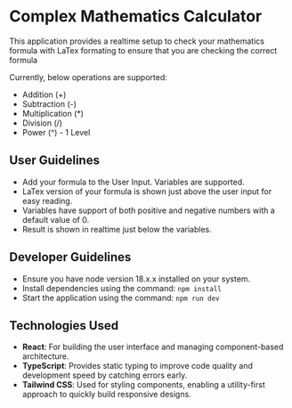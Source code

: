 # Complex Mathematics Calculator

This application provides a realtime setup to check your mathematics formula with LaTex formating to ensure that you are checking the correct formula

Currently, below operations are supported:
 - Addition (+)
 - Subtraction (-)
 - Multiplication (*)
 - Division (/)
 - Power (^) - 1 Level

## User Guidelines
 - Add your formula to the User Input. Variables are supported.
 - LaTex version of your formula is shown just above the user input for easy reading.
 - Variables have support of both positive and negative numbers with a default value of 0.
 - Result is shown in realtime just below the variables.

## Developer Guidelines
 - Ensure you have node version 18.x.x installed on your system.
 - Install dependencies using the command: `npm install`
 - Start the application using the command: `npm run dev`

 ## Technologies Used
- **React**: For building the user interface and managing component-based architecture.
- **TypeScript**: Provides static typing to improve code quality and development speed by catching errors early.
- **Tailwind CSS**: Used for styling components, enabling a utility-first approach to quickly build responsive designs.